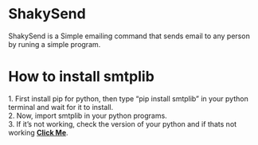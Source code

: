 # ShakySend
<p>
  ShakySend is a Simple emailing command that sends email to any person by runing a simple program.
  </p>
  
# How to install smtplib
<p>
  1. First install pip for python, then type “pip install smtplib” in your python terminal and wait for it to install.<br>2. Now, import smtplib in your python programs.<br>
  3. If it’s not working, check the version of your python and if thats not working <a href="https://pypi.org/project/secure-smtplib/" target="_blank"><b>Click Me</b></a>.
  </p>
